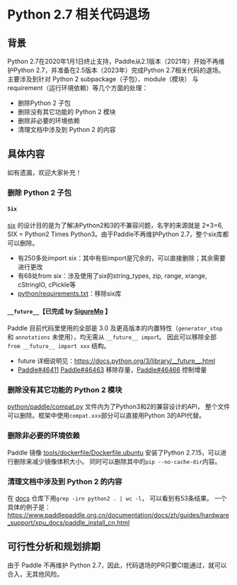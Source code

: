 # Python 2.7 相关代码退场
## 背景
Python 2.7在2020年1月1日终止支持，Paddle从2.1版本（2021年）开始不再维护Python 2.7，并准备在2.5版本（2023年）完成Python 2.7相关代码的退场。
主要涉及到针对 Python 2 subpackage（子包）、module（模块） 与 requirement（运行环境依赖）等几个方面的处理：
* 删除Python 2 子包
* 删除没有其它功能的 Python 2 模块
* 删除非必要的环境依赖
* 清理文档中涉及到 Python 2 的内容

## 具体内容
如有遗漏，欢迎大家补充！
### 删除 Python 2 子包
#### `Six`
[six](https://pypi.org/project/six/) 的设计目的是为了解决Python2和3的不兼容问题，名字的来源就是 2×3=6, SIX = Python2 Times Python3。由于Paddle不再维护Python 2.7，整个six库都可以删除。
* 有250多处import six：其中有些import是冗余的，可以直接删除；其余需要进行更改
* 有68处from six：涉及使用了six的string_types, zip, range, xrange, cStringIO, cPickle等
* [python/requirements.txt](https://github.com/PaddlePaddle/Paddle/blob/develop/python/requirements.txt)：移除six库
#### `__future__`【已完成 by [SigureMo](https://github.com/SigureMo) 】
Paddle 目前代码里使用的全部是 3.0 及更高版本的内置特性（`generator_stop` 和 `annotations` 未使用），均无需从 `__future__ impor`t。
因此可以移除全部 `from __future__ import xxx` 结构。
* future 详细说明见：https://docs.python.org/3/library/__future__.html 
* [Paddle#46411](https://github.com/PaddlePaddle/Paddle/pull/46411) [Paddle#46463](https://github.com/PaddlePaddle/Paddle/pull/46463) 
移除存量，[Paddle#46466](https://github.com/PaddlePaddle/Paddle/pull/46466) 控制增量

### 删除没有其它功能的 Python 2 模块
[python/paddle/compat.py](https://github.com/PaddlePaddle/Paddle/blob/develop/python/paddle/compat.py) 文件内为了Python3和2的兼容设计的API，
整个文件可以删除。框架中使用`compat.xxx`部分可以直接用Python 3的API代替。

### 删除非必要的环境依赖
Paddle 镜像 [tools/dockerfile/Dockerfile.ubuntu](https://github.com/PaddlePaddle/Paddle/blob/develop/tools/dockerfile/Dockerfile.ubuntu#L83) 
安装了Python 2.7.15，可以进行删除来减少镜像体积大小。
同时可以删除其中的`pip --no-cache-dir`内容。

### 清理文档中涉及到 Python 2 的内容
在 [docs](https://github.com/PaddlePaddle/docs) 仓库下用`grep -irn python2 . | wc -l`， 可以看到有53条结果。
一个具体的例子是：https://www.paddlepaddle.org.cn/documentation/docs/zh/guides/hardware_support/xpu_docs/paddle_install_cn.html

## 可行性分析和规划排期
由于 Paddle 不再维护 Python 2.7，因此，代码退场的PR只要CI能通过，就可以合入，无其他风险。

